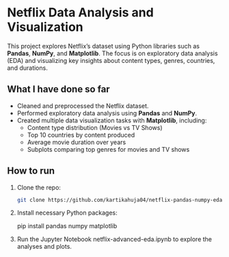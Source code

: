 # Netflix Data Analysis and Visualization

This project explores Netflix’s dataset using Python libraries such as **Pandas**, **NumPy**, and **Matplotlib**. The focus is on exploratory data analysis (EDA) and visualizing key insights about content types, genres, countries, and durations.

## What I have done so far

- Cleaned and preprocessed the Netflix dataset.
- Performed exploratory data analysis using **Pandas** and **NumPy**.
- Created multiple data visualization tasks with **Matplotlib**, including:
  - Content type distribution (Movies vs TV Shows)
  - Top 10 countries by content produced
  - Average movie duration over years
  - Subplots comparing top genres for movies and TV shows

## How to run

1. Clone the repo:
   ```bash
   git clone https://github.com/kartikahuja04/netflix-pandas-numpy-eda.git
2. Install necessary Python packages:

    pip install pandas numpy matplotlib
3. Run the Jupyter Notebook netflix-advanced-eda.ipynb to explore the analyses and plots.


